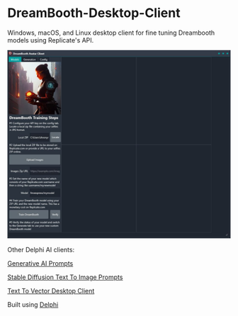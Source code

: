 # DreamBooth-Desktop-Client
Windows, macOS, and Linux desktop client for fine tuning Dreambooth models using Replicate's API.

![Dreambooth Client](/screenshot.jpg?raw=true "Dreambooth Client")

Other Delphi AI clients:

[Generative AI Prompts](https://github.com/FMXExpress/Generative-AI-Prompts)

[Stable Diffusion Text To Image Prompts](https://github.com/FMXExpress/Stable-Diffusion-Text-To-Image-Prompts)

[Text To Vector Desktop Client](https://github.com/FMXExpress/Text-To-Vector-Desktop-Client)


Built using [Delphi](https://www.embarcadero.com/products/delphi)
